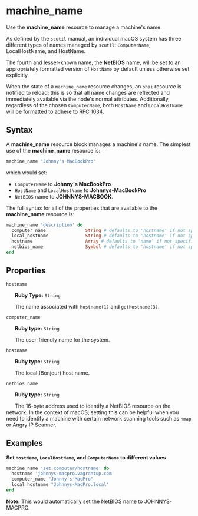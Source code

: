 machine_name
============

Use the **machine_name** resource to manage a machine's name.

As defined by the `scutil` manual, an individual macOS system has three different
types of names managed by `scutil`: `ComputerName`, LocalHostName, and HostName.

The fourth and lesser-known name, the **NetBIOS** name, will be set to an appropriately
formatted version of `HostName` by default unless otherwise set explicitly.

When the state of a `machine_name` resource changes, an `ohai` resource is notified
to reload; this is so that all name changes are reflected and immediately available
via the node's normal attributes. Additionally, regardless of the chosen `ComputerName`,
both `HostName` and `LocalHostName` will be formatted to adhere to [RFC 1034](https://tools.ietf.org/html/rfc1034).

Syntax
------

A **machine_name** resource block manages a machine's name. The simplest use of
the **machine_name** resource is:

```ruby
machine_name "Johnny's MacBookPro"
```

which would set:

- `ComputerName` to **Johnny's MacBookPro**
- `HostName` and `LocalHostName` to **Johnnys-MacBookPro**
- `NetBIOS` name to **JOHNNYS-MACBOOK**.

The full syntax for all of the properties that are available to the **machine_name**
resource is:

```ruby
machine_name 'description' do
  computer_name               String # defaults to 'hostname' if not specified
  local_hostname              String # defaults to 'hostname' if not specified
  hostname                    Array # defaults to 'name' if not specified
  netbios_name                Symbol # defaults to 'hostname' if not specified
end
```

Properties
----------

`hostname`

&nbsp;&nbsp;&nbsp;&nbsp;&nbsp;&nbsp;**Ruby Type:** `String`

&nbsp;&nbsp;&nbsp;&nbsp;&nbsp;&nbsp;The name associated with `hostname(1)` and `gethostname(3)`.

`computer_name`

&nbsp;&nbsp;&nbsp;&nbsp;&nbsp;&nbsp;**Ruby type:** `String`

&nbsp;&nbsp;&nbsp;&nbsp;&nbsp;&nbsp;The user-friendly name for the system.

`hostname`

&nbsp;&nbsp;&nbsp;&nbsp;&nbsp;&nbsp;**Ruby type:** `String`

&nbsp;&nbsp;&nbsp;&nbsp;&nbsp;&nbsp;The local (Bonjour) host name.

`netbios_name`

&nbsp;&nbsp;&nbsp;&nbsp;&nbsp;&nbsp;**Ruby type:** `String`

&nbsp;&nbsp;&nbsp;&nbsp;&nbsp;&nbsp;The 16-byte address used to identify a NetBIOS
resource on the network. In the context of macOS, setting this can be helpful when
you need to identify a machine with certain network scanning tools such as `nmap`
or Angry IP Scanner.

Examples
--------

**Set `HostName`, `LocalHostName`, and `ComputerName` to different values**

```ruby
machine_name 'set computer/hostname' do
  hostname 'johnnys-macpro.vagrantup.com'
  computer_name "Johnny's MacPro"
  local_hostname "Johnnys-MacPro.local"
end
```

**Note:** This would automatically set the NetBIOS name to JOHNNYS-MACPRO.
